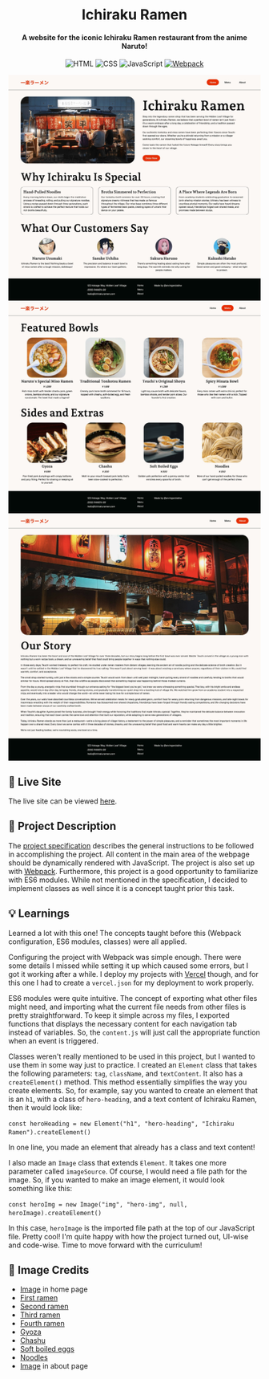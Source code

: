 <h1 align="center">
  Ichiraku Ramen
  <h4 align="center">A website for the iconic Ichiraku Ramen restaurant from the anime Naruto!</h4>
</h1>

<div align="center">

![HTML](https://img.shields.io/badge/HTML-%23E34F26.svg?style=flat&logo=html5&logoColor=white)
![CSS](https://img.shields.io/badge/CSS-%231572B6.svg?style=flat&logo=css&logoColor=white)
![JavaScript](https://img.shields.io/badge/JavaScript-%23323330.svg?style=flat&logo=javascript&logoColor=%23F7DF1E)
[![Webpack](https://img.shields.io/badge/Webpack-00B3E0?logo=webpack&logoColor=fff)](#)

</div>
<img src="./src/assets/images/project-home.jpg" alt="screenshot of project home page" align="center">
<img src="./src/assets/images/project-menu.jpg" alt="screenshot of project menu page" align="center">
<img src="./src/assets/images/project-about.jpg" alt="screenshot of project about page" align="center">

## 🚀 Live Site

The live site can be viewed [here](https://ichiraku-ramen.vercel.app/).

## 📝 Project Description

The [project specification](https://www.theodinproject.com/lessons/node-path-javascript-restaurant-page) describes the general instructions to be followed in accomplishing the project. All content in the main area of the webpage should be dynamically rendered with JavaScript. The project is also set up with [Webpack](https://webpack.js.org/). Furthermore, this project is a good opportunity to familiarize with ES6 modules. While not mentioned in the specification, I decided to implement classes as well since it is a concept taught prior this task.

## 💡 Learnings

Learned a lot with this one! The concepts taught before this (Webpack configuration, ES6 modules, classes) were all applied.

Configuring the project with Webpack was simple enough. There were some details I missed while setting it up which caused some errors, but I got it working after a while. I deploy my projects with [Vercel](https://vercel.com/docs/cli) though, and for this one I had to create a `vercel.json` for my deployment to work properly.

ES6 modules were quite intuitive. The concept of exporting what other files might need, and importing what the current file needs from other files is pretty straightforward. To keep it simple across my files, I exported functions that displays the necessary content for each navigation tab instead of variables. So, the `content.js` will just call the appropriate function when an event is triggered.

Classes weren't really mentioned to be used in this project, but I wanted to use them in some way just to practice. I created an `Element` class that takes the following parameters: `tag`, `className`, and `textContent`. It also has a `createElement()` method. This method essentially simplifies the way you create elements. So, for example, say you wanted to create an element that is an `h1`, with a class of `hero-heading`, and a text content of Ichiraku Ramen, then it would look like:

`const heroHeading = new Element("h1", "hero-heading", "Ichiraku Ramen").createElement()`

In one line, you made an element that already has a class and text content!

I also made an `Image` class that extends `Element`. It takes one more parameter called `imageSource`. Of course, I would need a file path for the image. So, if you wanted to make an image element, it would look something like this:

`const heroImg = new Image("img", "hero-img", null, heroImage).createElement()`

In this case, `heroImage` is the imported file path at the top of our JavaScript file. Pretty cool! I'm quite happy with how the project turned out, UI-wise and code-wise. Time to move forward with the curriculum!

## 📸 Image Credits

- [Image](https://unsplash.com/photos/ramen-stall-at-night-with-customers-UZks5dsxLz8) in home page
- [First ramen](https://unsplash.com/photos/a-bowl-of-soup-with-a-spoon-in-it-fHSTIBefNXQ)
- [Second ramen](https://unsplash.com/photos/white-ceramic-bowl-with-rice-and-sliced-lemon-GXhmQt6MFX8)
- [Third ramen](https://unsplash.com/photos/noddle-dish-on-white-ceramic-bowl-H5Hj8QV2Tx4)
- [Fourth ramen](https://unsplash.com/photos/a-bowl-of-soup-with-an-egg-on-top-egzPIj_8MFA)
- [Gyoza](https://unsplash.com/photos/a-black-plate-topped-with-dumplings-on-top-of-a-wooden-table-klTf2RN37Ts)
- [Chashu](https://unsplash.com/photos/soup-in-white-ceramic-bowl-CLT8Fw55EiE)
- [Soft boiled eggs](https://unsplash.com/photos/hard-boiled-eggs-are-sitting-on-a-tray-3VwmIANzmNQ)
- [Noodles](https://unsplash.com/photos/a-close-up-of-a-bunch-of-noodles-L7POzOAoaQY)
- [Image](https://unsplash.com/photos/a-restaurant-with-a-lot-of-lights-hanging-from-the-ceiling-mRlknYSlFLI) in about page
